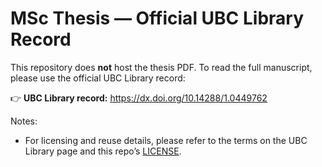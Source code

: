 # MSc Thesis — Official UBC Library Record

This repository does **not** host the thesis PDF. To read the full manuscript, please use the official UBC Library record:

👉 **UBC Library record:** https://dx.doi.org/10.14288/1.0449762

Notes:
- For licensing and reuse details, please refer to the terms on the UBC Library page and this repo’s [LICENSE](../LICENSE).
